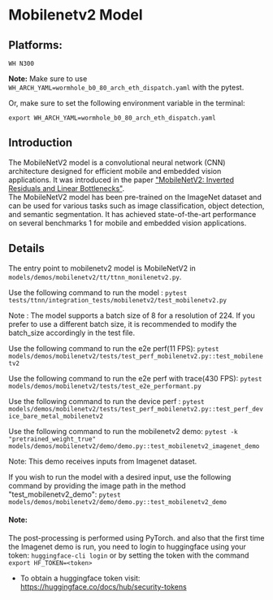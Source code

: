 # Mobilenetv2 Model

## Platforms:
    WH N300

**Note:** Make sure to use `WH_ARCH_YAML=wormhole_b0_80_arch_eth_dispatch.yaml` with the pytest.

Or, make sure to set the following environment variable in the terminal:
```
export WH_ARCH_YAML=wormhole_b0_80_arch_eth_dispatch.yaml
```

## Introduction
The MobileNetV2 model is a convolutional neural network (CNN) architecture designed for efficient mobile and embedded vision applications. It was introduced in the paper ["MobileNetV2: Inverted Residuals and Linear Bottlenecks"](https://arxiv.org/abs/1801.04381). </br>
The MobileNetV2 model has been pre-trained on the ImageNet dataset and can be used for various tasks such as image classification, object detection, and semantic segmentation. It has achieved state-of-the-art performance on several benchmarks 1 for mobile and embedded vision applications.

## Details
The entry point to mobilenetv2 model is MobileNetV2 in `models/demos/mobilenetv2/tt/ttnn_monilenetv2.py`.

Use the following command to run the model :
`pytest tests/ttnn/integration_tests/mobilenetv2/test_mobilenetv2.py`

Note : The model supports a batch size of 8 for a resolution of 224. If you prefer to use a different batch size, it is recommended to modify the batch_size accordingly in the test file.

Use the following command to run the e2e perf(11 FPS):
`pytest models/demos/mobilenetv2/tests/test_perf_mobilenetv2.py::test_mobilenetv2`

Use the following command to run the e2e perf with trace(430 FPS):
`pytest models/demos/mobilenetv2/tests/test_e2e_performant.py`

Use the following command to run the device perf :
`pytest models/demos/mobilenetv2/tests/test_perf_mobilenetv2.py::test_perf_device_bare_metal_mobilenetv2`

Use the following command to run the mobilenetv2 demo:
`pytest -k "pretrained_weight_true" models/demos/mobilenetv2/demo/demo.py::test_mobilenetv2_imagenet_demo`

Note: This demo receives inputs from Imagenet dataset.

If you wish to run the model with a desired input, use the following command by providing the image path in the method "test_mobilenetv2_demo": `pytest models/demos/mobilenetv2/demo/demo.py::test_mobilenetv2_demo`

#### Note:
The post-processing is performed using PyTorch. and also that the first time the Imagenet demo is run, you need to login to huggingface using your token: `huggingface-cli login` or by setting the token with the command `export HF_TOKEN=<token>`
- To obtain a huggingface token visit: https://huggingface.co/docs/hub/security-tokens
